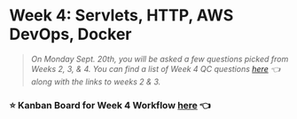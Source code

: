 # Week 4: Servlets, HTTP, AWS DevOps, Docker
> *On Monday Sept. 20th, you will be asked a few questions picked from Weeks 2, 3, & 4.  You can find a list of Week 4 QC questions [here](https://github.com/210823-Enterprise/demos/blob/main/week4/qc-questions.md) 👈 along with the links to weeks 2 & 3.*

### :star: Kanban Board for Week 4 Workflow [here](https://trello.com/b/o8Hhrzqo/week-4-workflow) 👈
